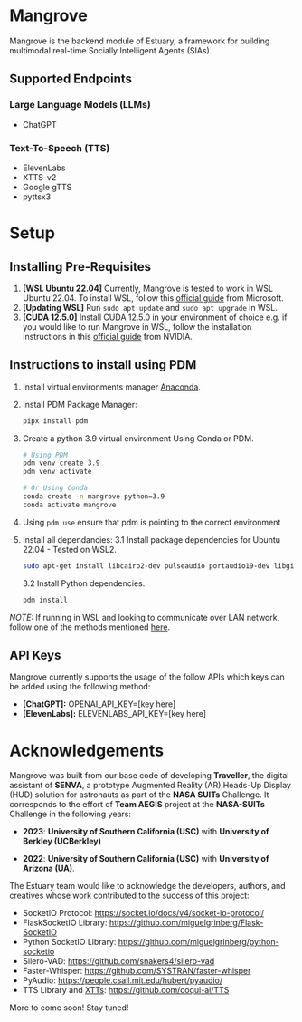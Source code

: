 
# Mangrove
Mangrove is the backend module of Estuary, a framework for building multimodal real-time Socially Intelligent Agents (SIAs).

## Supported Endpoints

### Large Language Models (LLMs)
* ChatGPT

### Text-To-Speech (TTS)
* ElevenLabs
* XTTS-v2
* Google gTTS
* pyttsx3

# Setup

## Installing Pre-Requisites
1. **[WSL Ubuntu 22.04]** Currently, Mangrove is tested to work in WSL Ubuntu 22.04.  To install WSL, follow this [official guide]((https://learn.microsoft.com/en-us/windows/wsl/install)) from Microsoft.
2. **[Updating WSL]** Run `sudo apt update` and `sudo apt upgrade` in WSL.
3. **[CUDA 12.5.0]** Install CUDA 12.5.0 in your environment of choice e.g. if you would like to run Mangrove in WSL, follow the installation instructions in this [official guide](https://developer.nvidia.com/cuda-12-5-0-download-archive?target_os=Linux&target_arch=x86_64&Distribution=WSL-Ubuntu&target_version=2.0&target_type=deb_local) from NVIDIA.

## Instructions to install using PDM
1. Install virtual environments manager
   <a href="https://www.anaconda.com/products/distribution" target="_blank">Anaconda</a>.

2. Install PDM Package Manager:
    ```bash
    pipx install pdm
    ```

2. Create a python 3.9 virtual environment Using Conda or PDM.
    ```bash
    # Using PDM
    pdm venv create 3.9
    pdm venv activate

    # Or Using Conda
    conda create -n mangrove python=3.9
    conda activate mangrove
    ```

3. Using `pdm use` ensure that pdm is pointing to the correct environment

4. Install all dependancies:
    3.1 Install package dependencies for Ubuntu 22.04 - Tested on WSL2.

    ```bash
    sudo apt-get install libcairo2-dev pulseaudio portaudio19-dev libgirepository1.0-dev libespeak-dev sox ffmpeg gstreamer-1.0
    ```

    3.2 Install Python dependencies.

    ```bash
    pdm install
    ```

*NOTE:* If running in WSL and looking to communicate over LAN network, follow one of the methods mentioned [here](https://learn.microsoft.com/en-us/windows/wsl/networking).

## API Keys
Mangrove currently supports the usage of the follow APIs which keys can be added using the following method:
* **[ChatGPT]:** OPENAI_API_KEY=[key here]
* **[ElevenLabs]:** ELEVENLABS_API_KEY=[key here]

# Acknowledgements
Mangrove was built from our base code of developing **Traveller**, the digital assistant of **SENVA**, a prototype Augmented Reality (AR) Heads-Up Display (HUD) solution for astronauts as part of the **NASA SUITs** Challenge. It corresponds to the effort of **Team AEGIS** project at the **NASA-SUITs** Challenge in the following years:

- **2023**: **University of Southern California (USC)** with **University of Berkley (UCBerkley)**

- **2022**: **University of Southern California (USC)** with **University of Arizona (UA)**.

The Estuary team would like to acknowledge the developers, authors, and creatives whose work contributed to the success of this project:

- SocketIO Protocol: https://socket.io/docs/v4/socket-io-protocol/
- FlaskSocketIO Library: https://github.com/miguelgrinberg/Flask-SocketIO
- Python SocketIO Library: https://github.com/miguelgrinberg/python-socketio
- Silero-VAD: https://github.com/snakers4/silero-vad
- Faster-Whisper: https://github.com/SYSTRAN/faster-whisper
- PyAudio: https://people.csail.mit.edu/hubert/pyaudio/
- TTS Library and [XTTs](https://arxiv.org/abs/2406.04904): https://github.com/coqui-ai/TTS


More to come soon! Stay tuned!
